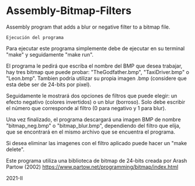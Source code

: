 # Assembly-Bitmap-Filters
Assembly program that adds a blur or negative filter to a bitmap file.

	Ejecución del programa
Para ejecutar este programa simplemente debe de ejecutar en su terminal "make" y seguidamente "make run".

El programa le pedirá que escriba el nombre del BMP que desea trabajar, hay tres bitmap que puede probar: "TheGodfather.bmp", "TaxiDriver.bmp" o "Leon.bmp". Tambien podría utilizar su propia imagen .bmp (considere que esta debe ser de 24-bits por pixel).

Seguidamente le mostrará dos opciones de filtros que puede elegir: un efecto negativo (colores invertidos) o un blur (borroso). Solo debe escribir el número que corresponde al filtro (0 para negativo y 1 para blur).

Una vez finalizado, el programa descargará una imagen BMP de nombre "bitmap_neg.bmp" o "bitmap_blur.bmp", dependiendo del filtro que elija, que se encontrará en el mismo archivo que se encuentra el programa.

Si desea eliminar las imagenes con el filtro aplicado puede hacer un "make delete".

Este programa utiliza una biblioteca de bitmap de 24-bits creada por Arash Partow (2002)
https://www.partow.net/programming/bitmap/index.html

2021-II
